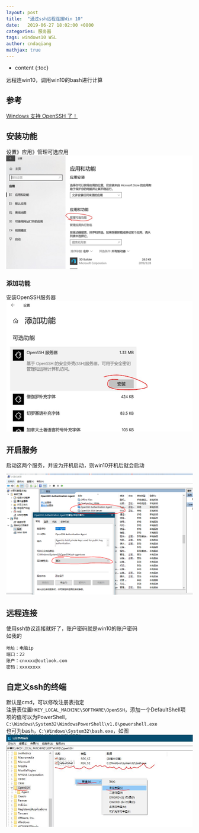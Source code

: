 ```yaml
---
layout: post
title:  "通过ssh远程连接Win 10"
date:   2019-06-27 18:02:00 +0800
categories: 服务器
tags: windows10 WSL
author: cndaqiang
mathjax: true
---
```

* content
{:toc}

远程连win10，调用win10的bash进行计算






## 参考
[Windows 支持 OpenSSH 了！](https://www.cnblogs.com/sparkdev/p/10166061.html)


## 安装功能

设置》应用》管理可选应用
![](/uploads/2019/06/ssh1.jpg)
### 添加功能
安装OpenSSH服务器
![](/uploads/2019/06/ssh2.jpg)

## 开启服务

启动这两个服务，并设为开机启动，则win10开机后就会启动

![](/uploads/2019/06/ssh3.png)

## 远程连接
使用ssh协议连接就好了，账户密码就是win10的账户密码<br>
如我的
```
地址：电脑ip
端口：22
账户：cnxxxx@outlook.com
密码：xxxxxxxx
```

## 自定义ssh的终端
默认是cmd，可以修改注册表指定<br>
注册表位置`HKEY_LOCAL_MACHINE\SOFTWARE\OpenSSH`，添加一个DefaultShell项<br>
项的值可以为PowerShell，`C:\Windows\System32\WindowsPowerShell\v1.0\powershell.exe`<br>
也可为bash，`C:\Windows\System32\bash.exe`，如图
![](/uploads/2019/06/ssh4.jpg)